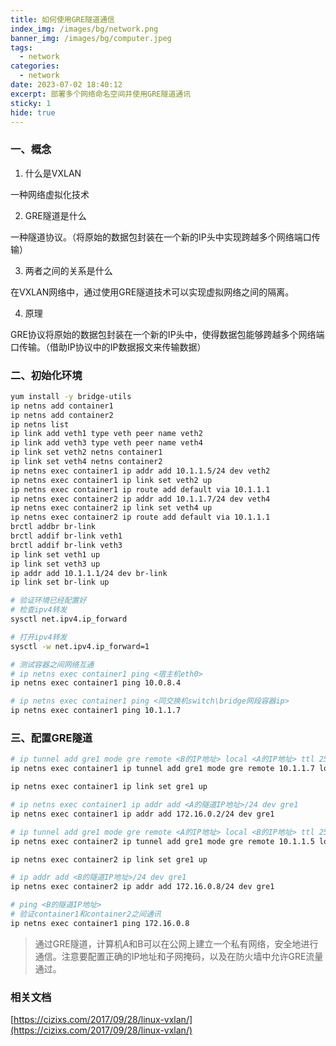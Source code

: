 ```yaml
---
title: 如何使用GRE隧道通信
index_img: /images/bg/network.png
banner_img: /images/bg/computer.jpeg
tags:
  - network
categories:
  - network
date: 2023-07-02 18:40:12
excerpt: 部署多个网络命名空间并使用GRE隧道通讯
sticky: 1
hide: true
---
```


### 一、概念

1. 什么是VXLAN

一种网络虚拟化技术

2. GRE隧道是什么

一种隧道协议。（将原始的数据包封装在一个新的IP头中实现跨越多个网络端口传输）

3. 两者之间的关系是什么

在VXLAN网络中，通过使用GRE隧道技术可以实现虚拟网络之间的隔离。

4. 原理

GRE协议将原始的数据包封装在一个新的IP头中，使得数据包能够跨越多个网络端口传输。（借助IP协议中的IP数据报文来传输数据）



### 二、初始化环境

``` bash
yum install -y bridge-utils
ip netns add container1
ip netns add container2
ip netns list
ip link add veth1 type veth peer name veth2
ip link add veth3 type veth peer name veth4
ip link set veth2 netns container1
ip link set veth4 netns container2
ip netns exec container1 ip addr add 10.1.1.5/24 dev veth2
ip netns exec container1 ip link set veth2 up
ip netns exec container1 ip route add default via 10.1.1.1
ip netns exec container2 ip addr add 10.1.1.7/24 dev veth4
ip netns exec container2 ip link set veth4 up
ip netns exec container2 ip route add default via 10.1.1.1
brctl addbr br-link
brctl addif br-link veth1
brctl addif br-link veth3
ip link set veth1 up
ip link set veth3 up
ip addr add 10.1.1.1/24 dev br-link
ip link set br-link up
```

``` bash
# 验证环境已经配置好
# 检查ipv4转发
sysctl net.ipv4.ip_forward

# 打开ipv4转发
sysctl -w net.ipv4.ip_forward=1

# 测试容器之间网络互通
# ip netns exec container1 ping <宿主机eth0>
ip netns exec container1 ping 10.0.8.4

# ip netns exec container1 ping <同交换机switch\bridge网段容器ip>
ip netns exec container1 ping 10.1.1.7
```

### 三、配置GRE隧道

``` bash
# ip tunnel add gre1 mode gre remote <B的IP地址> local <A的IP地址> ttl 255
ip netns exec container1 ip tunnel add gre1 mode gre remote 10.1.1.7 local 10.1.1.5 ttl 255

ip netns exec container1 ip link set gre1 up

# ip netns exec container1 ip addr add <A的隧道IP地址>/24 dev gre1
ip netns exec container1 ip addr add 172.16.0.2/24 dev gre1
```

``` bash
# ip tunnel add gre1 mode gre remote <A的IP地址> local <B的IP地址> ttl 255
ip netns exec container2 ip tunnel add gre1 mode gre remote 10.1.1.5 local 10.1.1.7 ttl 255

ip netns exec container2 ip link set gre1 up

# ip addr add <B的隧道IP地址>/24 dev gre1
ip netns exec container2 ip addr add 172.16.0.8/24 dev gre1
```

``` bash
# ping <B的隧道IP地址>
# 验证container1和container2之间通讯
ip netns exec container1 ping 172.16.0.8
```

> 通过GRE隧道，计算机A和B可以在公网上建立一个私有网络，安全地进行通信。注意要配置正确的IP地址和子网掩码，以及在防火墙中允许GRE流量通过。


### 相关文档

[https://cizixs.com/2017/09/28/linux-vxlan/](https://cizixs.com/2017/09/28/linux-vxlan/)